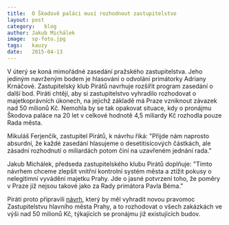 ```yaml
---
title:	O Škodově paláci musí rozhodnout zastupitelstvo
layout:	post
category:	blog
author:	Jakub Michálek
image:	sp-foto.jpg
tags:	kauzy
date:	2015-04-13
---
```


V úterý se koná mimořádné zasedání pražského zastupitelstva. Jeho jediným navrženým bodem je hlasování o odvolání primátorky Adriany Krnáčové. Zastupitelský klub Pirátů navrhuje rozšířit program zasedání o další bod. Piráti chtějí, aby si zastupitelstvo vyhradilo rozhodovat o majetkoprávních úkonech, na jejichž základě má Praze vzniknout závazek nad 50 milionů Kč. Nemohla by se tak opakovat situace, kdy o pronájmu Škodova paláce na 20 let v celkové hodnotě 4,5 miliardy Kč rozhodla pouze Rada města.

Mikuláš Ferjenčík, zastupitel Pirátů, k návrhu říká: "Přijde nám naprosto absurdní, že každé zasedání hlasujeme o desetitisícových částkách, ale zásadní rozhodnutí o miliardách potom činí na uzavřeném jednání rada."

Jakub Michálek, předseda zastupitelského klubu Pirátů doplňuje: "Tímto návrhem chceme zlepšit vnitřní kontrolní systém města a ztížit pokusy o nelegitimní vyvádění majetku Prahy. Jde o jasné potvrzení toho, že poměry v Praze již nejsou takové jako za Rady primátora Pavla Béma."

Piráti proto připravili [návrh](/assets/pdf/Navrh_vyhrazeni.pdf), který by měl vyhradit novou pravomoc Zastupitelstvu hlavního města Prahy, a to rozhodovat o všech zakázkách ve výši nad 50 milionů Kč, týkajících se pronájmu již existujících budov. 


